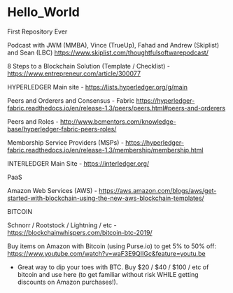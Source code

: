 # Hello_World
First Repository Ever

Podcast with JWM (MMBA), Vince (TrueUp), Fahad and Andrew (Skiplist) and Sean (LBC) https://www.skiplist.com/thoughtfulsoftwarepodcast/

8 Steps to a Blockchain Solution (Template / Checklist) - https://www.entrepreneur.com/article/300077

HYPERLEDGER
Main site - https://lists.hyperledger.org/g/main

Peers and Orderers and Consensus - Fabric https://hyperledger-fabric.readthedocs.io/en/release-1.3/peers/peers.html#peers-and-orderers

Peers and Roles - http://www.bcmentors.com/knowledge-base/hyperledger-fabric-peers-roles/

Memborship Service Providers (MSPs) - https://hyperledger-fabric.readthedocs.io/en/release-1.3/membership/membership.html

INTERLEDGER Main Site - https://interledger.org/

PaaS

Amazon Web Services (AWS) - https://aws.amazon.com/blogs/aws/get-started-with-blockchain-using-the-new-aws-blockchain-templates/

BITCOIN

Schnorr / Rootstock / Lightning / etc - https://blockchainwhispers.com/bitcoin-btc-2019/

Buy items on Amazon with Bitcoin (using Purse.io) to get 5% to 50% off:  https://www.youtube.com/watch?v=waF3E9QIIGc&feature=youtu.be
  *  Great way to dip your toes with BTC.  Buy $20 / $40 / $100 / etc of bitcoin and use here (to get familiar without risk WHILE getting discounts on Amazon purchases!).



